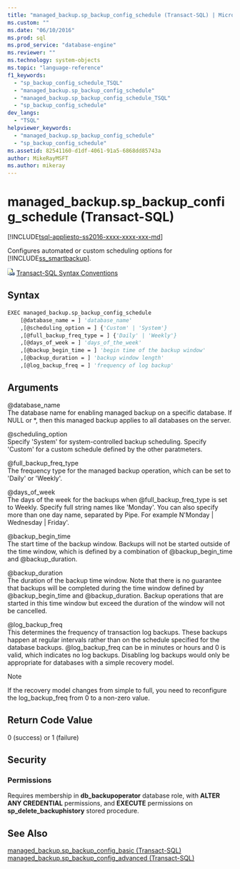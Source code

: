 ```yaml
---
title: "managed_backup.sp_backup_config_schedule (Transact-SQL) | Microsoft Docs"
ms.custom: ""
ms.date: "06/10/2016"
ms.prod: sql
ms.prod_service: "database-engine"
ms.reviewer: ""
ms.technology: system-objects
ms.topic: "language-reference"
f1_keywords: 
  - "sp_backup_config_schedule_TSQL"
  - "managed_backup.sp_backup_config_schedule"
  - "managed_backup.sp_backup_config_schedule_TSQL"
  - "sp_backup_config_schedule"
dev_langs: 
  - "TSQL"
helpviewer_keywords: 
  - "managed_backup.sp_backup_config_schedule"
  - "sp_backup_config_schedule"
ms.assetid: 82541160-d1df-4061-91a5-6868dd85743a
author: MikeRayMSFT
ms.author: mikeray
---
```

# managed_backup.sp_backup_config_schedule (Transact-SQL)
[!INCLUDE[tsql-appliesto-ss2016-xxxx-xxxx-xxx-md](../../includes/tsql-appliesto-ss2016-xxxx-xxxx-xxx-md.md)]

  Configures automated or custom scheduling options for [!INCLUDE[ss_smartbackup](../../includes/ss-smartbackup-md.md)].  
    
 ![Topic link icon](../../database-engine/configure-windows/media/topic-link.gif "Topic link icon") [Transact-SQL Syntax Conventions](../../t-sql/language-elements/transact-sql-syntax-conventions-transact-sql.md)  
  
## Syntax  
  
```vb  
EXEC managed_backup.sp_backup_config_schedule   
    [@database_name = ] 'database_name'
    ,[@scheduling_option = ] {'Custom' | 'System'}  
    ,[@full_backup_freq_type = ] {'Daily' | 'Weekly'}  
    ,[@days_of_week = ] 'days_of_the_week'  
    ,[@backup_begin_time = ] 'begin time of the backup window'  
    ,[@backup_duration = ] 'backup window length'  
    ,[@log_backup_freq = ] 'frequency of log backup'  
```  
  
##  <a name="Arguments"></a> Arguments  
 @database_name  
 The database name for enabling managed backup on a specific database. If NULL or *, then this managed backup applies to all databases on the server.  
  
 @scheduling_option  
 Specify 'System' for system-controlled backup scheduling. Specify 'Custom' for a custom schedule defined by the other paratmeters.  
  
 @full_backup_freq_type  
 The frequency type for the managed  backup operation, which can be set to 'Daily' or 'Weekly'.  
  
 @days_of_week  
 The days of the week for the backups when @full_backup_freq_type is set to Weekly. Specify full string names like 'Monday'.  You can also specify more than one day name, separated by Pipe. For example N'Monday | Wednesday | Friday'.  
  
 @backup_begin_time  
 The start time of the backup window. Backups will not be started outside of the time window, which is defined by a combination of @backup_begin_time and @backup_duration.  
  
 @backup_duration  
 The duration of the backup time window. Note that there is no guarantee that backups will be completed during the time window defined by @backup_begin_time and @backup_duration. Backup operations that are started in this time window but exceed the duration of the window will not be cancelled.  
  
 @log_backup_freq  
 This determines the frequency of transaction log backups. These backups happen at regular intervals rather than on the schedule specified for the database backups. @log_backup_freq can be in minutes or hours and 0 is valid, which indicates no log backups. Disabling log backups would only be appropriate for databases with a simple recovery model.  
  
> [!NOTE]  
>  If the recovery model changes from simple to full, you need to reconfigure the log_backup_freq from 0 to a non-zero value.  
  
## Return Code Value  
 0 (success) or 1 (failure)  
  
## Security  
  
### Permissions  
 Requires membership in **db_backupoperator** database role, with **ALTER ANY CREDENTIAL** permissions, and **EXECUTE** permissions on **sp_delete_backuphistory** stored procedure.  
  
## See Also  
 [managed_backup.sp_backup_config_basic (Transact-SQL)](../../relational-databases/system-stored-procedures/managed-backup-sp-backup-config-basic-transact-sql.md)   
 [managed_backup.sp_backup_config_advanced &#40;Transact-SQL&#41;](../../relational-databases/system-stored-procedures/managed-backup-sp-backup-config-advanced-transact-sql.md)  
  
  
